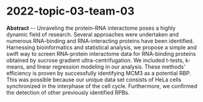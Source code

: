# 2022-topic-03-team-03

**Abstract** -- Unraveling the protein-RNA interactome poses a highly dynamic field of research. Several approaches were undertaken and numerous RNA-binding and RNA-interacting proteins have been identified. Harnessing bioinformatics and statistical analysis, we propose a simple and swift way to screen RNA-protein interactome data for RNA-binding proteins obtained by sucrose gradient ultra-centrifugation. We included t-tests, k-means, and linear regression modeling in our analysis. These methods' efficiency is proven by successfully identifying MCM3 as a potential RBP. This was possible because our unique data set consists of HeLa cells synchronized in the interphase of the cell cycle. Furthermore, we confirmed the detection of other previously identified RPBs.
